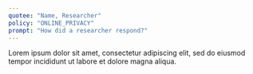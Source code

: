 ```yaml
---
quotee: "Name, Researcher"
policy: "ONLINE_PRIVACY"
prompt: "How did a researcher respond?"
---
```


Lorem ipsum dolor sit amet, consectetur adipiscing elit, sed do eiusmod tempor incididunt ut labore et dolore magna aliqua.
